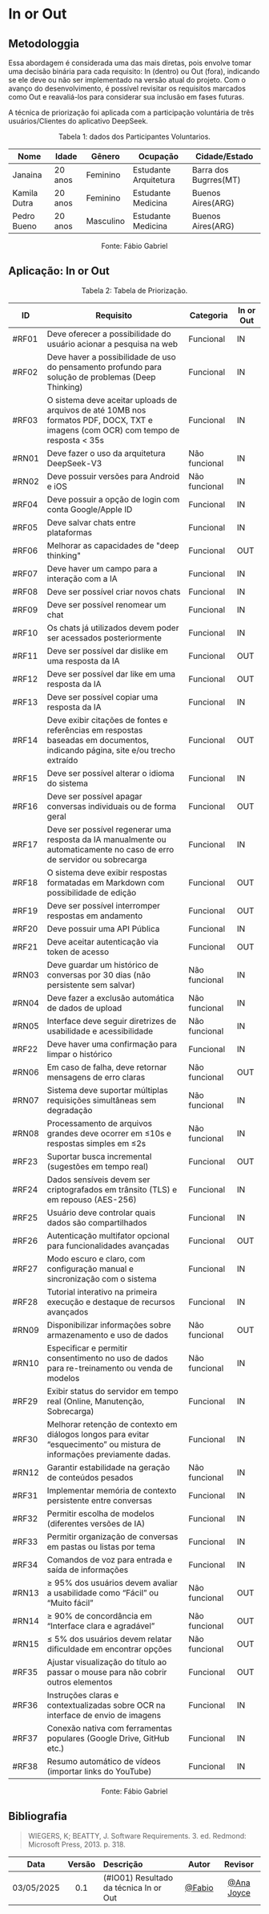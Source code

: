 # In or Out

## Metodologgia
Essa abordagem é considerada uma das mais diretas, pois envolve tomar uma decisão binária para cada requisito: In (dentro) ou Out (fora), indicando se ele deve ou não ser implementado na versão atual do projeto. Com o avanço do desenvolvimento, é possível revisitar os requisitos marcados como Out e reavaliá-los para considerar sua inclusão em fases futuras.

A técnica de priorização foi aplicada com a participação voluntária de três usuários/Clientes do aplicativo DeepSeek.

<figcaption align="center">Tabela 1: dados dos Participantes Voluntarios.</figcaption>

| Nome            | Idade   | Gênero   | Ocupação  | Cidade/Estado |
| --------------- | ------- | -------- | --------- | ------------- |
| Janaina | 20 anos | Feminino | Estudante Arquitetura| Barra dos Bugrres(MT)  |
| Kamila Dutra| 20 anos | Feminino | Estudante Medicina| Buenos Aires(ARG)  |
| Pedro Bueno| 20 anos | Masculino | Estudante Medicina| Buenos Aires(ARG)  |

<div style="text-align: center">
<p>Fonte: Fábio Gabriel</p>
</div>

## Aplicação: In or Out
<figcaption align="center">Tabela 2: Tabela de Priorização.</figcaption>

| **ID** | **Requisito**                                                                                                                      | **Categoria** | **In or Out** |
| ------ | ---------------------------------------------------------------------------------------------------------------------------------- | ------------- | ------------- |
| #RF01  | Deve oferecer a possibilidade do usuário acionar a pesquisa na web                                                                 | Funcional     | IN            |
| #RF02  | Deve haver a possibilidade de uso do pensamento profundo para solução de problemas (Deep Thinking)                                 | Funcional     | IN            |
| #RF03  | O sistema deve aceitar uploads de arquivos de até 10MB nos formatos PDF, DOCX, TXT e imagens (com OCR) com tempo de resposta < 35s | Funcional     | IN            |
| #RN01  | Deve fazer o uso da arquitetura DeepSeek-V3                                                                                        | Não funcional | IN            |
| #RN02  | Deve possuir versões para Android e iOS                                                                                            | Não funcional | IN            |
| #RF04  | Deve possuir a opção de login com conta Google/Apple ID                                                                            | Funcional     | IN            |
| #RF05  | Deve salvar chats entre plataformas                                                                                                | Funcional     | IN            |
| #RF06  | Melhorar as capacidades de "deep thinking"                                                                                         | Funcional     | OUT           |
| #RF07  | Deve haver um campo para a interação com a IA                                                                                      | Funcional     | IN            |
| #RF08  | Deve ser possível criar novos chats                                                                                                | Funcional     | IN            |
| #RF09  | Deve ser possível renomear um chat                                                                                                 | Funcional     | IN            |
| #RF10  | Os chats já utilizados devem poder ser acessados posteriormente                                                                    | Funcional     | IN            |
| #RF11  | Deve ser possível dar dislike em uma resposta da IA                                                                                | Funcional     | OUT           |
| #RF12  | Deve ser possível dar like em uma resposta da IA                                                                                   | Funcional     | OUT           |
| #RF13  | Deve ser possível copiar uma resposta da IA                                                                                        | Funcional     | IN            |
| #RF14  | Deve exibir citações de fontes e referências em respostas baseadas em documentos, indicando página, site e/ou trecho extraído      | Funcional     | OUT           |
| #RF15  | Deve ser possível alterar o idioma do sistema                                                                                      | Funcional     | IN            |
| #RF16  | Deve ser possível apagar conversas individuais ou de forma geral                                                                   | Funcional     | OUT           |
| #RF17  | Deve ser possível regenerar uma resposta da IA manualmente ou automaticamente no caso de erro de servidor ou sobrecarga            | Funcional     | IN            |
| #RF18  | O sistema deve exibir respostas formatadas em Markdown com possibilidade de edição                                                 | Funcional     | OUT           |
| #RF19  | Deve ser possível interromper respostas em andamento                                                                               | Funcional     | OUT           |
| #RF20  | Deve possuir uma API Pública                                                                                                       | Funcional     | IN            |
| #RF21  | Deve aceitar autenticação via token de acesso                                                                                      | Funcional     | OUT           |
| #RN03  | Deve guardar um histórico de conversas por 30 dias (não persistente sem salvar)                                                    | Não funcional | IN            |
| #RN04  | Deve fazer a exclusão automática de dados de upload                                                                                | Não funcional | IN            |
| #RN05  | Interface deve seguir diretrizes de usabilidade e acessibilidade                                                                   | Não funcional | IN            |
| #RF22  | Deve haver uma confirmação para limpar o histórico                                                                                 | Funcional     | IN            |
| #RN06  | Em caso de falha, deve retornar mensagens de erro claras                                                                           | Não funcional | OUT           |
| #RN07  | Sistema deve suportar múltiplas requisições simultâneas sem degradação                                                             | Não funcional | IN            |
| #RN08  | Processamento de arquivos grandes deve ocorrer em ≤10s e respostas simples em ≤2s                                                  | Não funcional | IN            |
| #RF23  | Suportar busca incremental (sugestões em tempo real)                                                                               | Funcional     | OUT           |
| #RF24  | Dados sensíveis devem ser criptografados em trânsito (TLS) e em repouso (AES-256)                                                  | Funcional     | IN            |
| #RF25  | Usuário deve controlar quais dados são compartilhados                                                                              | Funcional     | IN            |
| #RF26  | Autenticação multifator opcional para funcionalidades avançadas                                                                    | Funcional     | OUT           |
| #RF27  | Modo escuro e claro, com configuração manual e sincronização com o sistema                                                         | Funcional     | IN            |
| #RF28  | Tutorial interativo na primeira execução e destaque de recursos avançados                                                          | Funcional     | IN            |
| #RN09  | Disponibilizar informações sobre armazenamento e uso de dados                                                                      | Não funcional | OUT           |
| #RN10  | Especificar e permitir consentimento no uso de dados para re-treinamento ou venda de modelos                                       | Não funcional | IN            |
| #RF29  | Exibir status do servidor em tempo real (Online, Manutenção, Sobrecarga)                                                           | Funcional     | IN            |
| #RF30  | Melhorar retenção de contexto em diálogos longos para evitar “esquecimento” ou mistura de informações previamente dadas.                                                                                  | Funcional     | IN            |
| #RN12  | Garantir estabilidade na geração de conteúdos pesados                                                                              | Não funcional | IN            |
| #RF31  | Implementar memória de contexto persistente entre conversas                                                                        | Funcional     | IN            |
| #RF32  | Permitir escolha de modelos (diferentes versões de IA)                                                                             | Funcional     | IN            |
| #RF33  | Permitir organização de conversas em pastas ou listas por tema                                                                     | Funcional     | IN            |
| #RF34  | Comandos de voz para entrada e saída de informações                                                                                | Funcional     | IN            |
| #RN13  | ≥ 95% dos usuários devem avaliar a usabilidade como “Fácil” ou “Muito fácil”                                                       | Não funcional | OUT           |
| #RN14  | ≥ 90% de concordância em “Interface clara e agradável”                                                                             | Não funcional | OUT           |
| #RN15  | ≤ 5% dos usuários devem relatar dificuldade em encontrar opções                                                                    | Não funcional | OUT           |
| #RF35  | Ajustar visualização do título ao passar o mouse para não cobrir outros elementos                                                  | Funcional     | OUT           |
| #RF36  | Instruções claras e contextualizadas sobre OCR na interface de envio de imagens                                                    | Funcional     | IN            |
| #RF37  | Conexão nativa com ferramentas populares (Google Drive, GitHub etc.)                                                               | Funcional     | IN            |
| #RF38  | Resumo automático de vídeos (importar links do YouTube)                                                                            | Funcional     | IN            |


<div style="text-align: center">
<p>Fonte: Fábio Gabriel</p>
</div>

## Bibliografia

> WIEGERS, K; BEATTY, J. Software Requirements. 3. ed. Redmond: Microsoft Press, 2013. p. 318.


| Data       | Versão | Descrição                                 | Autor                                      | Revisor                                     |
| :--------: | :----: | :---------------------------------------- | :----------------------------------------: | :----------------------------------------: |
| 03/05/2025 |  0.1   | (#IO01) Resultado da técnica In or Out| [@Fabio](https://github.com/fabinsz)   | [@Ana Joyce](https://github.com/anajoyceamorim) |
